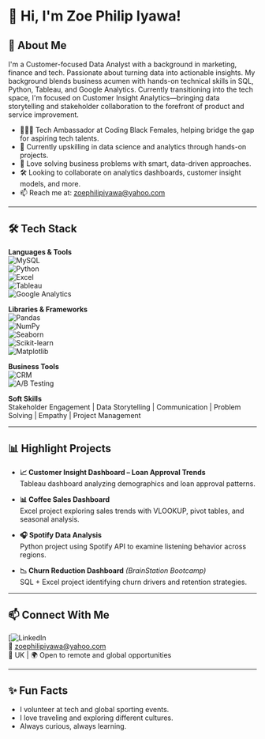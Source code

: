 # 👋 Hi, I'm Zoe Philip Iyawa!

## 💼 About Me

I'm a Customer-focused Data Analyst with a background in marketing, finance and tech. Passionate about turning data into actionable insights. My background blends business acumen with hands-on technical skills in SQL, Python, Tableau, and Google Analytics. Currently transitioning into the tech space, I'm focused on Customer Insight Analytics—bringing data storytelling and stakeholder collaboration to the forefront of product and service improvement.

- 👩🏽‍💻 Tech Ambassador at Coding Black Females, helping bridge the gap for aspiring tech talents.
- 🌱 Currently upskilling in data science and analytics through hands-on projects.
- 🧠 Love solving business problems with smart, data-driven approaches.
- 🛠️ Looking to collaborate on analytics dashboards, customer insight models, and more.
- 📫 Reach me at: zoephilipiyawa@yahoo.com

---

## 🛠️ Tech Stack

**Languages & Tools**  
![MySQL](https://img.shields.io/badge/-MySQL-black?style=flat-square&logo=mysql)  
![Python](https://img.shields.io/badge/-Python-black?style=flat-square&logo=python)  
![Excel](https://img.shields.io/badge/-Excel-black?style=flat-square&logo=microsoft-excel)  
![Tableau](https://img.shields.io/badge/-Tableau-black?style=flat-square&logo=tableau)  
![Google Analytics](https://img.shields.io/badge/-Google_Analytics-black?style=flat-square&logo=google-analytics)

**Libraries & Frameworks**  
![Pandas](https://img.shields.io/badge/-Pandas-black?style=flat-square&logo=pandas)  
![NumPy](https://img.shields.io/badge/-NumPy-black?style=flat-square&logo=numpy)  
![Seaborn](https://img.shields.io/badge/-Seaborn-black?style=flat-square&logo=seaborn)  
![Scikit-learn](https://img.shields.io/badge/-Scikit--learn-black?style=flat-square&logo=scikitlearn)  
![Matplotlib](https://img.shields.io/badge/-Matplotlib-black?style=flat-square&logo=matplotlib)

**Business Tools**  
![CRM](https://img.shields.io/badge/-CRM_Tools-black?style=flat-square)  
![A/B Testing](https://img.shields.io/badge/-A%2FB_Testing-black?style=flat-square)

**Soft Skills**  
Stakeholder Engagement | Data Storytelling | Communication | Problem Solving | Empathy | Project Management

---

## 📊 Highlight Projects

- **📈 Customer Insight Dashboard – Loan Approval Trends**  
  Tableau dashboard analyzing demographics and loan approval patterns.

- **📊 Coffee Sales Dashboard**  
  Excel project exploring sales trends with VLOOKUP, pivot tables, and seasonal analysis.

- **🎧 Spotify Data Analysis**  
  Python project using Spotify API to examine listening behavior across regions.

- **📉 Churn Reduction Dashboard** *(BrainStation Bootcamp)*  
  SQL + Excel project identifying churn drivers and retention strategies.


---

## 📫 Connect With Me

[![LinkedIn](
(http://linkedin.com/in/zoe-philip-iyawa-087869181))  
📧 zoephilipiyawa@yahoo.com  
📍 UK | 🌍 Open to remote and global opportunities

---

## ✨ Fun Facts

- I volunteer at tech and global sporting events.  
- I love traveling and exploring different cultures.  
- Always curious, always learning.



<!---
Zoe-iyawa/Zoe-iyawa is a ✨ special ✨ repository because its `README.md` (this file) appears on your GitHub profile.
You can click the Preview link to take a look at your changes.
--->

